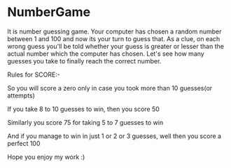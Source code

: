 # NumberGame
It is number guessing game.
Your computer has chosen a random number between 1 and 100 and now its your turn to guess that. 
As a clue, on each wrong guess you'll be told whether your guess is greater or lesser than the actual number which the computer has chosen.
Let's see how many guesses you take to finally reach the correct number. 

Rules for SCORE:-

So you will score a zero only in case you took more than 10 guesses(or attempts)

If you take 8 to 10 guesses to win, then you score 50

Similarly you score 75 for taking 5 to 7 guesses to win   

And if you manage to win in just 1 or 2 or 3 guesses, well then you score a perfect 100


Hope you enjoy my work :)
